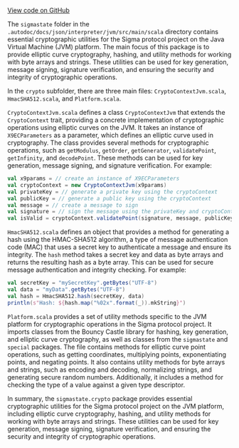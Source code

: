 [View code on GitHub](sigmastate-interpreterhttps://github.com/ScorexFoundation/sigmastate-interpreter/.autodoc/docs/json/interpreter/jvm/src/main/scala/sigmastate)

The `sigmastate` folder in the `.autodoc/docs/json/interpreter/jvm/src/main/scala` directory contains essential cryptographic utilities for the Sigma protocol project on the Java Virtual Machine (JVM) platform. The main focus of this package is to provide elliptic curve cryptography, hashing, and utility methods for working with byte arrays and strings. These utilities can be used for key generation, message signing, signature verification, and ensuring the security and integrity of cryptographic operations.

In the `crypto` subfolder, there are three main files: `CryptoContextJvm.scala`, `HmacSHA512.scala`, and `Platform.scala`.

`CryptoContextJvm.scala` defines a class `CryptoContextJvm` that extends the `CryptoContext` trait, providing a concrete implementation of cryptographic operations using elliptic curves on the JVM. It takes an instance of `X9ECParameters` as a parameter, which defines an elliptic curve used in cryptography. The class provides several methods for cryptographic operations, such as `getModulus`, `getOrder`, `getGenerator`, `validatePoint`, `getInfinity`, and `decodePoint`. These methods can be used for key generation, message signing, and signature verification. For example:

```scala
val x9params = // create an instance of X9ECParameters
val cryptoContext = new CryptoContextJvm(x9params)
val privateKey = // generate a private key using the cryptoContext
val publicKey = // generate a public key using the cryptoContext
val message = // create a message to sign
val signature = // sign the message using the privateKey and cryptoContext
val isValid = cryptoContext.validatePoint(signature, message, publicKey) // verify the signature using the publicKey and cryptoContext
```

`HmacSHA512.scala` defines an object that provides a method for generating a hash using the HMAC-SHA512 algorithm, a type of message authentication code (MAC) that uses a secret key to authenticate a message and ensure its integrity. The `hash` method takes a secret key and data as byte arrays and returns the resulting hash as a byte array. This can be used for secure message authentication and integrity checking. For example:

```scala
val secretKey = "mySecretKey".getBytes("UTF-8")
val data = "myData".getBytes("UTF-8")
val hash = HmacSHA512.hash(secretKey, data)
println(s"Hash: ${hash.map("%02x".format(_)).mkString}")
```

`Platform.scala` provides a set of utility methods specific to the JVM platform for cryptographic operations in the Sigma protocol project. It imports classes from the Bouncy Castle library for hashing, key generation, and elliptic curve cryptography, as well as classes from the `sigmastate` and `special` packages. The file contains methods for elliptic curve point operations, such as getting coordinates, multiplying points, exponentiating points, and negating points. It also contains utility methods for byte arrays and strings, such as encoding and decoding, normalizing strings, and generating secure random numbers. Additionally, it includes a method for checking the type of a value against a given type descriptor.

In summary, the `sigmastate.crypto` package provides essential cryptographic utilities for the Sigma protocol project on the JVM platform, including elliptic curve cryptography, hashing, and utility methods for working with byte arrays and strings. These utilities can be used for key generation, message signing, signature verification, and ensuring the security and integrity of cryptographic operations.
